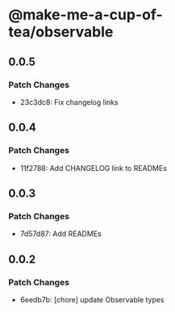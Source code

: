 # @make-me-a-cup-of-tea/observable

## 0.0.5

### Patch Changes

- 23c3dc8: Fix changelog links

## 0.0.4

### Patch Changes

- 11f2788: Add CHANGELOG link to READMEs

## 0.0.3

### Patch Changes

- 7d57d87: Add READMEs

## 0.0.2

### Patch Changes

- 6eedb7b: [chore] update Observable types
